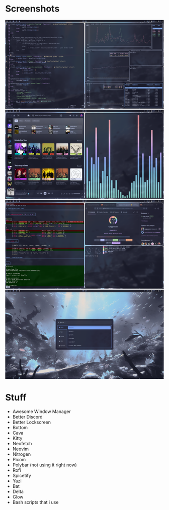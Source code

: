 # Screenshots
![Neovim with Bottom](./Screenshots/nvim_bottom.png)
![Spotify with Cava](./Screenshots/music.png)
![Stuff](./Screenshots/stuff.png)
![Rofi](./Screenshots/rofi.png)

# Stuff
- Awesome Window Manager
- Better Discord
- Better Lockscreen
- Bottom
- Cava
- Kitty 
- Neofetch
- Neovim
- Nitrogen
- Picom
- Polybar (not using it right now)
- Rofi
- Spicetify
- Yazi
- Bat
- Delta
- Glow
- Bash scripts that i use
